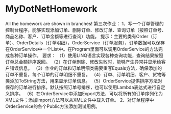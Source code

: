 # MyDotNetHomework

All the homework are shown in branches!
第三次作业：
1、写一个订单管理的控制台程序，能够实现添加订单、删除订单、修改订单、查询订单（按照订单号、商品名称、客户、订单金额等进行查询）功能。
提示：主要的类有Order（订单）、OrderDetails（订单明细），OrderService（订单服务），订单数据可以保存在OrderService中一个List中。在Program里面可以调用OrderService的方法完成各种订单操作。
要求：
（1）使用LINQ语言实现各种查询功能，查询结果按照订单总金额排序返回。
（2）在订单删除、修改失败时，能够产生异常并显示给客户错误信息。
（3）作业的订单和订单明细类需要重写Equals方法，确保添加的订单不重复，每个订单的订单明细不重复。
（4）订单、订单明细、客户、货物等类添加ToString方法，用来显示订单信息。
（5）OrderService提供排序方法对保存的订单进行排序。默认按照订单号排序，也可以使用Lambda表达式进行自定义排序。
（6）在OrderService中添加Export方法，可以将所有的订单序列化为XML文件；添加Import方法可以从XML文件中载入订单。
2、对订单程序中OrderService的各个Public方法添加测试用例。
